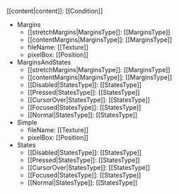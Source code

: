 [[content|content]]: [[Condition]]
   * Margins
     * [[stretchMargins|MarginsType]]: [[MarginsType]]
     * [[contentMargins|MarginsType]]: [[MarginsType]]
     * fileName: [[Texture]]
     * pixelBox: [[Position]]
   * MarginsAndStates
     * [[stretchMargins|MarginsType]]: [[MarginsType]]
     * [[contentMargins|MarginsType]]: [[MarginsType]]
     * [[Disabled|StatesType]]: [[StatesType]]
     * [[Pressed|StatesType]]: [[StatesType]]
     * [[CursorOver|StatesType]]: [[StatesType]]
     * [[Focused|StatesType]]: [[StatesType]]
     * [[Normal|StatesType]]: [[StatesType]]
   * Simple
     * fileName: [[Texture]]
     * pixelBox: [[Position]]
   * States
     * [[Disabled|StatesType]]: [[StatesType]]
     * [[Pressed|StatesType]]: [[StatesType]]
     * [[CursorOver|StatesType]]: [[StatesType]]
     * [[Focused|StatesType]]: [[StatesType]]
     * [[Normal|StatesType]]: [[StatesType]]
